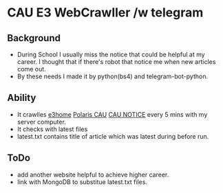 # CAU E3 WebCrawller /w telegram

## Background
 - During School I usually miss the notice that could be helpful at my career. I thought that if there's robot that notice me when new articles come out. 
 - By these needs I made it by python(bs4) and telegram-bot-python.

## Ability
- It crawlles [e3home]() [Polaris CAU]() [CAU NOTICE]() every 5 mins with my server computer.
- It checks with latest files
- latest.txt contains title of article which was latest during before run.

## ToDo
- add another website helpful to achieve higher career.
- link with MongoDB to substitue latest.txt files.
 
